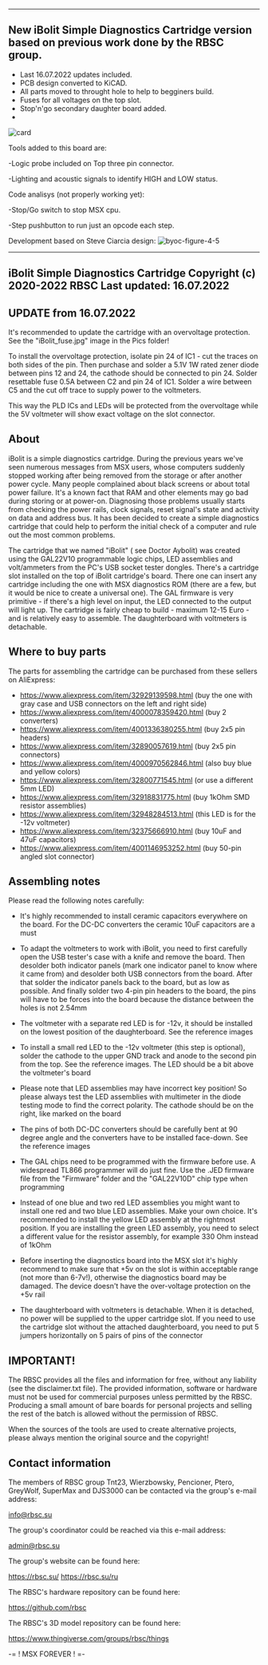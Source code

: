 --------------------------------------------------------------------------------
New iBolit Simple Diagnostics Cartridge version based on previous work done by
the RBSC group.
--------------------------------------------------------------------------------
- Last 16.07.2022 updates included.
- PCB design converted to KiCAD.
- All parts moved to throught hole to help to begginers build.
- Fuses for all voltages on the top slot.
- Stop'n'go secondary daughter board added.
- 
![card](/iBolit-ngo-kicad/iBolit-ngo-f1.01b.jpg)

Tools added to this board are:

-Logic probe included on Top three pin connector.

-Lighting and acoustic signals to identify HIGH and LOW status.

Code analisys (not properly working yet):

-Stop/Go switch to stop MSX cpu.

-Step pushbutton to run just an opcode each step.

Development based on Steve Ciarcia design:
![byoc-figure-4-5](/iBolit-ngo-kicad/byoc-figure-4-5.png)




--------------------------------------------------------------------------------
iBolit Simple Diagnostics Cartridge
Copyright (c) 2020-2022 RBSC
Last updated: 16.07.2022
--------------------------------------------------------------------------------

UPDATE from 16.07.2022
----------------------

It's recommended to update the cartridge with an overvoltage protection. See the "iBolit_fuse.jpg" image in the Pics folder!

To install the overvoltage protection, isolate pin 24 of IC1 - cut the traces on both sides of the pin. Then purchase and
solder a 5.1V 1W rated zener diode between pins 12 and 24, the cathode should be connected to pin 24. Solder resettable fuse
0.5A between C2 and pin 24 of IC1. Solder a wire between C5 and the cut off trace to supply power to the voltmeters.

This way the PLD ICs and LEDs will be protected from the overvoltage while the 5V voltmeter will show exact voltage on the slot
connector.



About
-----

iBolit is a simple diagnostics cartridge. During the previous years we've seen numerous messages from MSX users, whose computers
suddenly stopped working after being removed from the storage or after another power cycle. Many people complained about black
screens or about total power failure. It's a known fact that RAM and other elements may go bad during storing or at power-on.
Diagnosing those problems usually starts from checking the power rails, clock signals, reset signal's state and activity on data
and address bus. It has been decided to create a simple diagnostics cartridge that could help to perform the initial check of a
computer and rule out the most common problems.

The cartridge that we named "iBolit" ( see Doctor Aybolit) was created using the GAL22V10 programmable logic chips, LED assemblies
and volt/ammeters from the PC's USB socket tester dongles. There's a cartridge slot installed on the top of iBolit cartridge's
board. There one can insert any cartridge including the one with MSX diagnostics ROM (there are a few, but it would be nice to
create a universal one). The GAL firmware is very primitive - if there's a high level on input, the LED connected to the output
will light up. The cartridge is fairly cheap to build - maximum 12-15 Euro - and is relatively easy to assemble. The daughterboard
with voltmeters is detachable.


Where to buy parts
------------------

The parts for assembling the cartridge can be purchased from these sellers on AliExpress:

 - https://www.aliexpress.com/item/32929139598.html   (buy the one with gray case and USB connectors on the left and right side)
 - https://www.aliexpress.com/item/4000078359420.html (buy 2 converters)
 - https://www.aliexpress.com/item/4001336380255.html (buy 2x5 pin headers)
 - https://www.aliexpress.com/item/32890057619.html   (buy 2x5 pin connectors)
 - https://www.aliexpress.com/item/4000970562846.html (also buy blue and yellow colors)
 - https://www.aliexpress.com/item/32800771545.html   (or use a different 5mm LED)
 - https://www.aliexpress.com/item/32918831775.html   (buy 1kOhm SMD resistor assemblies)
 - https://www.aliexpress.com/item/32948284513.html   (this LED is for the -12v voltmeter)
 - https://www.aliexpress.com/item/32375666910.html   (buy 10uF and 47uF capacitors)
 - https://www.aliexpress.com/item/4001146953252.html (buy 50-pin angled slot connector)


Assembling notes
----------------

Please read the following notes carefully:


 - It's highly recommended to install ceramic capacitors everywhere on the board. For the DC-DC converters the ceramic 10uF
   capacitors are a must

 - To adapt the voltmeters to work with iBolit, you need to first carefully open the USB tester's case with a knife and remove
   the board. Then desolder both indicator panels (mark one indicator panel to know where it came from) and desolder both USB
   connectors from the board. After that solder the indicator panels back to the board, but as low as possible. And finally
   solder two 4-pin pin headers to the board, the pins will have to be forces into the board because the distance between the
   holes is not 2.54mm

 - The voltmeter with a separate red LED is for -12v, it should be installed on the lowest position of the daughterboard. See
   the reference images

 - To install a small red LED to the -12v voltmeter (this step is optional), solder the cathode to the upper GND track and
   anode to the second pin from the top. See the reference images. The LED should be a bit above the voltmeter's board

 - Please note that LED assemblies may have incorrect key position! So please always test the LED assemblies with multimeter
   in the diode testing mode to find the correct polarity. The cathode should be on the right, like marked on the board

 - The pins of both DC-DC converters should be carefully bent at 90 degree angle and the converters have to be installed
   face-down. See the reference images

 - The GAL chips need to be programmed with the firmware before use. A widespread TL866 programmer will do just fine. Use
   the .JED firmware file from the "Firmware" folder and the "GAL22V10D" chip type when programming

 - Instead of one blue and two red LED assemblies you might want to install one red and two blue LED assemblies. Make your
   own choice. It's recommended to install the yellow LED assembly at the rightmost position. If you are installing the
   green LED assembly, you need to select a different value for the resistor assembly, for example 330 Ohm instead of 1kOhm

 - Before inserting the diagnostics board into the MSX slot it's highly recommend to make sure that +5v on the slot is within
   acceptable range (not more than 6-7v!), otherwise the diagnostics board may be damaged. The device doesn't have the
   over-voltage protection on the +5v rail

 - The daughterboard with voltmeters is detachable. When it is detached, no power will be supplied to the upper cartridge slot.
   If you need to use the cartridge slot without the attached daughterboard, you need to put 5 jumpers horizontally on 5 pairs
   of pins of the connector


IMPORTANT!
----------

The RBSC provides all the files and information for free, without any liability (see the disclaimer.txt file). The provided information,
software or hardware must not be used for commercial purposes unless permitted by the RBSC. Producing a small amount of bare boards for
personal projects and selling the rest of the batch is allowed without the permission of RBSC.

When the sources of the tools are used to create alternative projects, please always mention the original source and the copyright!


Contact information
-------------------

The members of RBSC group Tnt23, Wierzbowsky, Pencioner, Ptero, GreyWolf, SuperMax and DJS3000 can be contacted via the group's e-mail
address:

info@rbsc.su

The group's coordinator could be reached via this e-mail address:

admin@rbsc.su

The group's website can be found here:

https://rbsc.su/
https://rbsc.su/ru

The RBSC's hardware repository can be found here:

https://github.com/rbsc

The RBSC's 3D model repository can be found here:

https://www.thingiverse.com/groups/rbsc/things

-= ! MSX FOREVER ! =-
